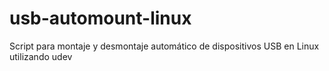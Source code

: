 # usb-automount-linux
Script para montaje y desmontaje automático de dispositivos USB en Linux utilizando udev
